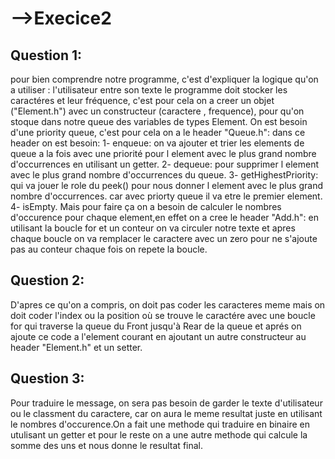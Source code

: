 # -->Execice2

## Question 1:

pour bien comprendre notre programme, c'est d'expliquer la logique qu'on a utiliser :
l'utilisateur entre son texte le programme doit stocker les caractéres et leur fréquence, c'est pour cela on a creer un objet ("Element.h") avec un constructeur (caractere  ,  frequence), pour qu'on stoque dans notre queue des variables de types Element. On est besoin d'une priority queue, c'est pour cela on a le header "Queue.h": dans ce header on est besoin: 
1- enqueue: on va ajouter et trier les elements de queue a la fois avec une priorité pour   l element avec le plus grand nombre d'occurrences en utilisant un getter.
2- dequeue: pour supprimer l element  avec le plus grand nombre d'occurrences du queue.
3- getHighestPriority: qui va jouer le role du peek() pour nous donner l element  avec le plus grand nombre d'occurrences. car avec priorty queue il va etre le premier element.
4- isEmpty.
Mais pour faire ça on a besoin de calculer le nombres d'occurence pour chaque element,en effet on a cree le header "Add.h":
en utilisant la boucle for et un conteur on va circuler notre texte et apres chaque boucle on va remplacer le caractere avec un zero pour ne s'ajoute pas au conteur chaque fois on repete la boucle.

## Question 2:

D'apres ce qu'on a compris, on doit pas coder les caracteres meme mais on doit coder l'index ou la position où se trouve le caractére avec une boucle for qui traverse la queue du Front jusqu'à Rear de la queue et aprés on ajoute ce code a l'element courant en ajoutant un autre constructeur au header "Element.h" et un setter.

## Question 3:

Pour traduire le message, on sera pas besoin de garder le texte d'utilisateur ou le classment du caractere, car on aura le meme resultat juste en utilisant le nombres d'occurence.On a fait une methode qui traduire en binaire en utulisant un getter et pour le reste on a une autre methode qui calcule la somme des uns et nous donne le resultat final.





